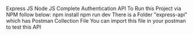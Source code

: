 Express JS Node JS Complete Authentication API
To Run this Project via NPM follow below:
npm install
npm run dev
There is a Folder "express-api" which has Postman Collection File You can import this file in your postman to test this API
